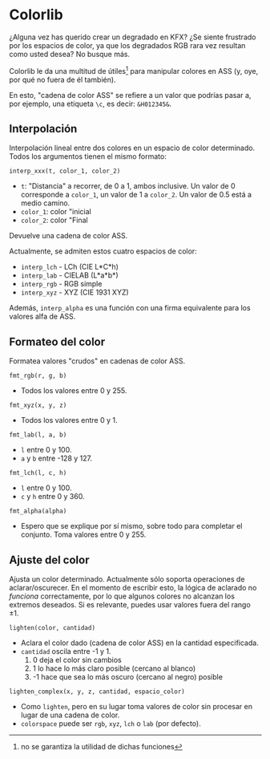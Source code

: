 # Colorlib

¿Alguna vez has querido crear un degradado en KFX? ¿Se siente frustrado por los espacios de color, ya que los degradados RGB rara vez resultan como usted desea? No busque más.

Colorlib le da una multitud de útiles[^1] para manipular colores en ASS (y, oye, por qué no fuera de él también).

[^1]: no se garantiza la utilidad de dichas funciones

En esto, "cadena de color ASS" se refiere a un valor que podrías pasar a, por ejemplo, una etiqueta `\c`, es decir: `&H012345&`.

## Interpolación

Interpolación lineal entre dos colores en un espacio de color determinado. Todos los argumentos tienen el mismo formato:

`interp_xxx(t, color_1, color_2)`

-   `t`: "Distancia" a recorrer, de 0 a 1, ambos inclusive. Un valor de 0 corresponde a `color_1`, un valor de 1 a `color_2`. Un valor de 0.5 está a medio camino.
-   `color_1`: color "inicial
-   `color_2`: color "Final

Devuelve una cadena de color ASS.

Actualmente, se admiten estos cuatro espacios de color:

-   `interp_lch` - LCh (CIE L\*C\*h)
-   `interp_lab` - CIELAB (L\*a\*b\*)
-   `interp_rgb` - RGB simple
-   `interp_xyz` - XYZ (CIE 1931 XYZ)

Además, `interp_alpha` es una función con una firma equivalente para los valores alfa de ASS.

## Formateo del color

Formatea valores "crudos" en cadenas de color ASS.

`fmt_rgb(r, g, b)`

-   Todos los valores entre 0 y 255.

`fmt_xyz(x, y, z)`

-   Todos los valores entre 0 y 1.

`fmt_lab(l, a, b)`

-   `l` entre 0 y 100.
-   `a` y `b` entre -128 y 127.

`fmt_lch(l, c, h)`

-   `l` entre 0 y 100.
-   `c` y `h` entre 0 y 360.

`fmt_alpha(alpha)`

-   Espero que se explique por sí mismo, sobre todo para completar el conjunto. Toma valores entre 0 y 255.

## Ajuste del color

Ajusta un color determinado. Actualmente sólo soporta operaciones de aclarar/oscurecer. En el momento de escribir esto, la lógica de aclarado no *funciona* correctamente, por lo que algunos colores no alcanzan los extremos deseados. Si es relevante, puedes usar valores fuera del rango ±1.

`lighten(color, cantidad)`

-   Aclara el color dado (cadena de color ASS) en la cantidad especificada.
-   `cantidad` oscila entre -1 y 1.
    1.  0 deja el color sin cambios
    2.  1 lo hace lo más claro posible (cercano al blanco)
    3.  \-1 hace que sea lo más oscuro (cercano al negro) posible

`lighten_complex(x, y, z, cantidad, espacio_color)`

-   Como `lighten`, pero en su lugar toma valores de color sin procesar en lugar de una cadena de color.
-   `colorspace` puede ser `rgb`, `xyz`, `lch` o `lab` (por defecto).
